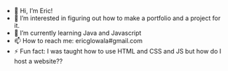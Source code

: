 - 👋 Hi, I’m Eric!
- 👀 I’m interested in figuring out how to make a portfolio and a project for it.
- 🌱 I’m currently learning Java and Javascript
- 📫 How to reach me: ericglowala#gmail.com
- ⚡ Fun fact: I was taught how to use HTML and CSS and JS but how do I host a website??

<!---
Ericcc5/Ericcc5 is a ✨ special ✨ repository because its `README.md` (this file) appears on your GitHub profile.
You can click the Preview link to take a look at your changes.
--->
